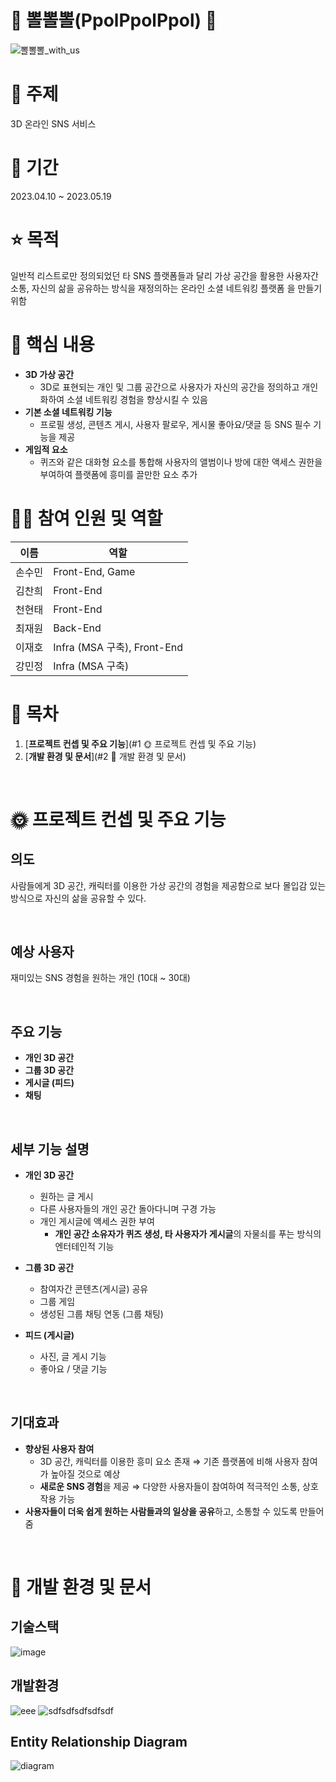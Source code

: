 # 💙 뽈뽈뽈(PpolPpolPpol) 💙

![뽈뽈뽈_with_us](/uploads/fe829137e57f690434ad3a68a4deb912/뽈뽈뽈_with_us.png)

# 💭 주제
3D 온라인 SNS 서비스

# 📅 기간
2023.04.10 ~ 2023.05.19

# ⭐ 목적 
일반적 리스트로만 정의되었던 타 SNS 플랫폼들과 달리 가상 공간을 활용한 사용자간 소통, 자신의 삶을 공유하는 방식을 재정의하는 온라인 소셜 네트워킹 플랫폼 을 만들기 위함

# 🌟 핵심 내용
- **3D 가상 공간**
    - 3D로 표현되는 개인 및 그룹 공간으로 사용자가 자신의 공간을 정의하고 개인화하여 소셜 네트워킹 경험을 향상시킬 수 있음
- **기본 소셜 네트워킹 기능**
    - 프로필 생성, 콘텐츠 게시, 사용자 팔로우, 게시물 좋아요/댓글 등 SNS 필수 기능을 제공
- **게임적 요소**
    - 퀴즈와 같은 대화형 요소를 통합해 사용자의 앨범이나 방에 대한 액세스 권한을 부여하여 플랫폼에 흥미를 끌만한 요소 추가

# 🙋‍♂ 참여 인원 및 역할
| 이름   | 역할          |
| ------ | ------------- |
| 손수민 | Front-End, Game      |
| 김찬희 | Front-End     |
| 천현태 | Front-End          |
| 최재원 | Back-End     |
| 이재호 | Infra (MSA 구축), Front-End     |
| 강민정 | Infra (MSA 구축) |

# 📃 목차
1. [**프로젝트 컨셉 및 주요 기능**](#1 🌞 프로젝트 컨셉 및 주요 기능)
1. [**개발 환경 및 문서**](#2 📜 개발 환경 및 문서)

<br />

<div id="1"></div>


# 🌞 프로젝트 컨셉 및 주요 기능
## 의도
사람들에게 3D 공간, 캐릭터를 이용한 가상 공간의 경험을 제공함으로 보다 몰입감 있는 방식으로 자신의 삶을 공유할 수 있다.

<br />

## 예상 사용자
재미있는 SNS 경험을 원하는 개인 (10대 ~ 30대)

<br />

## 주요 기능
- **개인 3D 공간**
- **그룹 3D 공간**
- **게시글 (피드)**
- **채팅**

<br />

## 세부 기능 설명
- **개인 3D 공간**
    - 원하는 글 게시
    - 다른 사용자들의 개인 공간 돌아다니며 구경 가능
    - 개인 게시글에 액세스 권한 부여
        - **개인 공간 소유자가 퀴즈 생성, 타 사용자가 게시글**의 자물쇠를 푸는 방식의 엔터테인적 기능

- **그룹 3D 공간**
    - 참여자간 콘텐츠(게시글) 공유
    - 그룹 게임
    - 생성된 그룹 채팅 연동 (그룹 채팅)

- **피드 (게시글)**
    - 사진, 글 게시 기능
    - 좋아요 / 댓글 기능

<br />

## 기대효과
- **향상된 사용자 참여**
    - 3D 공간, 캐릭터를 이용한 흥미 요소 존재 ⇒ 기존 플랫폼에 비해 사용자 참여가 높아질 것으로 예상
    - **새로운 SNS 경험**을 제공 ⇒ 다양한 사용자들이 참여하여 적극적인 소통, 상호작용 가능
- **사용자들이 더욱 쉽게 원하는 사람들과의 일상을 공유**하고, 소통할 수 있도록 만들어줌

<br />
<div id="2"></div>

# 📜 개발 환경 및 문서

## 기술스택

![image](/uploads/3c5ad5a0ef6a498f645dc33fef3cc567/image.png)


## 개발환경

![eee](/uploads/327fdde1da232b78b0ea8d7de85f13e4/eee.PNG)
![sdfsdfsdfsdfsdf](/uploads/689b0ba385fcee0d4ee8e1d66487976f/sdfsdfsdfsdfsdf.PNG)



## Entity Relationship Diagram

![diagram](/uploads/2a0e4c153f2820aef2c1dc2c785a68c1/diagram.png)


